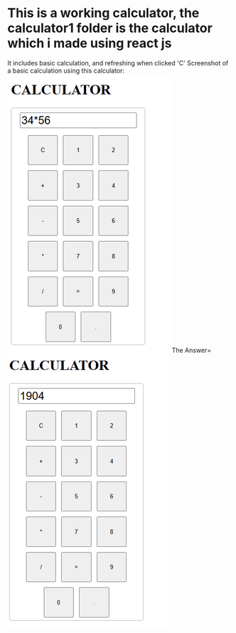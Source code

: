 <h1>This is a working calculator, the calculator1 folder is the calculator which i made using react js</h1>
It includes basic calculation, and refreshing when clicked 'C'
Screenshot of a basic calculation using this calculator:
<img src="calc1.png" alt="img of calculator">
The Answer=
<img src="calc2.png" alt="img of calculator">
